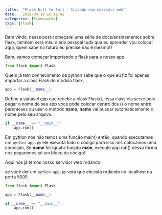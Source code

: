 ```yaml
---
title:  "Flask Null to Full - Criando seu servidor web"
date:   2018-04-19 16:11:42
categories: [frameworks]
tags: [flask]
---
```


Bem vindo, nesse post começarei uma série de docs/ensinamentos sobre flask, também será meu diário pessoal
tudo que eu aprender vou colocar aqui, quem sabe no futuro eu precise não é mesmo!?

Bem, vamos começar importando o flask para o nosso app.

``` python
from flask import Flask
```

Quem já tem conhecimento de python sabe que o que eu fiz foi apenas importar a class Flask do módulo flask.

``` python
app = Flask(__name__)
```

Defino a váriavel app que recebe a class Flask(), essa class ela serve para pegar o nome do seu app
voce pode colocar dentro dos () o nome entre parenteses ou usar o método __name__, __name__ vai buscar automaticamente o nome pelo seu arquivo.
``` python
if __name__ == "__main__":
    app.run()
```

Em python nós não temos uma função main() então, quando executamos um `python app.py` ele executa todo
o código para isso nós colocamos uma condição, Se __name__ for igual a função __main__, execute app.run()
dessa forma nós pegaremos só um bloco do código!

Aqui nós já temos nosso servidor web rodando

se você der um ```python app.py``` verá que ele está rodando no localhost na porta 5000

``` python
from flask import Flask

app = Flask(__name__)

if __name__ == "__main__":
    app.run()
```
